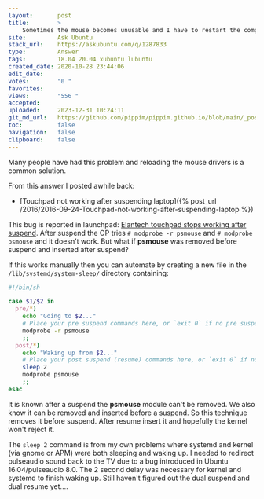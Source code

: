 ```yaml
---
layout:       post
title:        >
    Sometimes the mouse becomes unusable and I have to restart the computer
site:         Ask Ubuntu
stack_url:    https://askubuntu.com/q/1287833
type:         Answer
tags:         18.04 20.04 xubuntu lubuntu
created_date: 2020-10-28 23:44:06
edit_date:    
votes:        "0 "
favorites:    
views:        "556 "
accepted:     
uploaded:     2023-12-31 10:24:11
git_md_url:   https://github.com/pippim/pippim.github.io/blob/main/_posts/2020/2020-10-28-Sometimes-the-mouse-becomes-unusable-and-I-have-to-restart-the-computer.md
toc:          false
navigation:   false
clipboard:    false
---
```


Many people have had this problem and reloading the mouse drivers is a common solution.

From this answer I posted awhile back:

- [Touchpad not working after suspending laptop]({% post_url /2016/2016-09-24-Touchpad-not-working-after-suspending-laptop %})

This bug is reported in launchpad: [Elantech touchpad stops working after suspend][1]. After suspend the OP tries `# modprobe -r psmouse` and `# modprobe psmouse` and it doesn't work. But what if **psmouse** was removed before suspend and inserted after suspend? 

If this works manually then you can automate by creating a new file in the  `/lib/systemd/system-sleep/` directory containing:

``` sh
#!/bin/sh

case $1/$2 in
  pre/*)
    echo "Going to $2..."
    # Place your pre suspend commands here, or `exit 0` if no pre suspend action required
    modprobe -r psmouse
    ;;
  post/*)
    echo "Waking up from $2..."
    # Place your post suspend (resume) commands here, or `exit 0` if no post suspend action required
    sleep 2
    modprobe psmouse
    ;;
esac
```

It is known after a suspend the **psmouse** module can't be removed. We also know it can be removed and inserted before a suspend. So this technique removes it before suspend. After resume insert it and hopefully the kernel won't reject it.

The `sleep 2` command is from my own problems where systemd and kernel (via gnome or APM) were both sleeping and waking up. I needed to redirect pulseaudio sound back to the TV due to a bug introduced in Ubuntu 16.04/pulseaudio 8.0. The 2 second delay was necessary for kernel and systemd to finish waking up. Still haven't figured out the dual suspend and dual resume yet....

  [1]: https://bugs.launchpad.net/ubuntu/+source/linux/+bug/1490130
